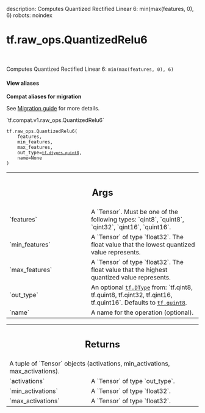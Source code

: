 description: Computes Quantized Rectified Linear 6: min(max(features, 0), 6)
robots: noindex

# tf.raw_ops.QuantizedRelu6

<!-- Insert buttons and diff -->

<table class="tfo-notebook-buttons tfo-api nocontent" align="left">

</table>



Computes Quantized Rectified Linear 6: `min(max(features, 0), 6)`


<section class="expandable">
  <h4 class="showalways">View aliases</h4>
  <p>
<b>Compat aliases for migration</b>
<p>See
<a href="https://www.tensorflow.org/guide/migrate">Migration guide</a> for
more details.</p>
<p>`tf.compat.v1.raw_ops.QuantizedRelu6`</p>
</p>
</section>

<pre class="devsite-click-to-copy prettyprint lang-py tfo-signature-link">
<code>tf.raw_ops.QuantizedRelu6(
    features,
    min_features,
    max_features,
    out_type=<a href="../../tf/dtypes.md#quint8"><code>tf.dtypes.quint8</code></a>,
    name=None
)
</code></pre>



<!-- Placeholder for "Used in" -->


<!-- Tabular view -->
 <table class="responsive fixed orange">
<colgroup><col width="214px"><col></colgroup>
<tr><th colspan="2"><h2 class="add-link">Args</h2></th></tr>

<tr>
<td>
`features`<a id="features"></a>
</td>
<td>
A `Tensor`. Must be one of the following types: `qint8`, `quint8`, `qint32`, `qint16`, `quint16`.
</td>
</tr><tr>
<td>
`min_features`<a id="min_features"></a>
</td>
<td>
A `Tensor` of type `float32`.
The float value that the lowest quantized value represents.
</td>
</tr><tr>
<td>
`max_features`<a id="max_features"></a>
</td>
<td>
A `Tensor` of type `float32`.
The float value that the highest quantized value represents.
</td>
</tr><tr>
<td>
`out_type`<a id="out_type"></a>
</td>
<td>
An optional <a href="../../tf/dtypes/DType.md"><code>tf.DType</code></a> from: `tf.qint8, tf.quint8, tf.qint32, tf.qint16, tf.quint16`. Defaults to <a href="../../tf.md#quint8"><code>tf.quint8</code></a>.
</td>
</tr><tr>
<td>
`name`<a id="name"></a>
</td>
<td>
A name for the operation (optional).
</td>
</tr>
</table>



<!-- Tabular view -->
 <table class="responsive fixed orange">
<colgroup><col width="214px"><col></colgroup>
<tr><th colspan="2"><h2 class="add-link">Returns</h2></th></tr>
<tr class="alt">
<td colspan="2">
A tuple of `Tensor` objects (activations, min_activations, max_activations).
</td>
</tr>
<tr>
<td>
`activations`<a id="activations"></a>
</td>
<td>
A `Tensor` of type `out_type`.
</td>
</tr><tr>
<td>
`min_activations`<a id="min_activations"></a>
</td>
<td>
A `Tensor` of type `float32`.
</td>
</tr><tr>
<td>
`max_activations`<a id="max_activations"></a>
</td>
<td>
A `Tensor` of type `float32`.
</td>
</tr>
</table>

